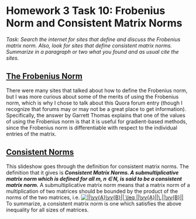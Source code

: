# Homework 3 Task 10: Frobenius Norm and Consistent Matrix Norms

*Task: Search the internet for sites that define and discuss the Frobenius matrix norm. Also, look for sites that define consistent matrix norms. Summarize in a paragraph or two what you found and as usual cite the sites.*



## [The Frobenius Norm](https://www.quora.com/What-is-the-significance-of-the-Frobenius-norm)

There were many sites that talked about how to define the Frobenius norm, but I was more curious about some of the merits of using the Frobenius norm, which is why I chose to talk about this Quora forum entry (though I recognize that forums may or may not be a great place to get information). Specifically, the answer by Garrett Thomas explains that one of the values of using the Frobenius norm is that it is useful for gradient-based methods, since the Frobenius norm is differentiable with respect to the individual entries of the matrix.

## [Consistent Norms](https://www.uio.no/studier/emner/matnat/ifi/nedlagte-emner/INF-MAT3350/h07/undervisningsmateriale/chap13slides.pdf)

This slideshow goes through the definition for consistent matrix norms. The definition that it gives is ***Consistent Matrix Norms. A submultiplicative matrix norm which is defined for all m, n ∈ N, is said to be a consistent matrix norm.*** A submultiplicative matrix norm means that a matrix norm of a multiplication of two matrices should be bounded by the product of the norms of the two matrices, i.e.
<a href="https://www.codecogs.com/eqnedit.php?latex=||\vv{A}\vv{B}||&space;\leq&space;||\vv{A}||\,||\vv{B}||" target="_blank"><img src="https://latex.codecogs.com/gif.latex?||\vv{A}\vv{B}||&space;\leq&space;||\vv{A}||\,||\vv{B}||" title="||\vv{A}\vv{B}|| \leq ||\vv{A}||\,||\vv{B}||" /></a>
To summarize, a consistent matrix norm is one which satisfies the above inequality for all sizes of matrices.